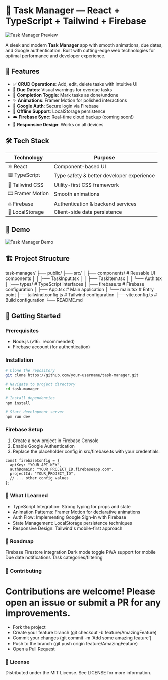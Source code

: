 # 📝 Task Manager — React + TypeScript + Tailwind + Firebase

![Task Manager Preview](https://via.placeholder.com/800x400?text=Task+Manager+Preview) <!-- Replace with actual screenshot -->

A sleek and modern **Task Manager** app with smooth animations, due dates, and Google authentication. Built with cutting-edge web technologies for optimal performance and developer experience.

## 🚀 Features

- ✅ **CRUD Operations**: Add, edit, delete tasks with intuitive UI
- 📅 **Due Dates**: Visual warnings for overdue tasks
- 🔄 **Completion Toggle**: Mark tasks as done/undone
- ✨ **Animations**: Framer Motion for polished interactions
- 🔐 **Google Auth**: Secure login via Firebase
- 💾 **Offline Support**: LocalStorage persistence
- ☁️ **Firebase Sync**: Real-time cloud backup (coming soon!)
- 🌙 **Responsive Design**: Works on all devices

## 🛠️ Tech Stack

| Technology       | Purpose                          |
|------------------|----------------------------------|
| ⚛️ React         | Component-based UI               |
| 🟦 TypeScript    | Type safety & better developer experience |
| 🎨 Tailwind CSS  | Utility-first CSS framework      |
| 🎞 Framer Motion | Smooth animations               |
| 🔥 Firebase      | Authentication & backend services |
| 💾 LocalStorage  | Client-side data persistence     |

## 📸 Demo

![Task Manager Demo](https://via.placeholder.com/600x300?text=Animated+GIF+Demo) <!-- Replace with GIF -->

## 🏗️ Project Structure

task-manager/
├── public/
├── src/
│ ├── components/ # Reusable UI components
│ │ ├── TaskInput.tsx
│ │ ├── TaskItem.tsx
│ │ └── Auth.tsx
│ ├── types/ # TypeScript interfaces
│ ├── firebase.ts # Firebase configuration
│ ├── App.tsx # Main application
│ └── main.tsx # Entry point
├── tailwind.config.js # Tailwind configuration
├── vite.config.ts # Build configuration
└── README.md

## 🚀 Getting Started

### Prerequisites

- Node.js (v16+ recommended)
- Firebase account (for authentication)

### Installation

```bash
# Clone the repository
git clone https://github.com/your-username/task-manager.git

# Navigate to project directory
cd task-manager

# Install dependencies
npm install

# Start development server
npm run dev
```


### Firebase Setup

1. Create a new project in Firebase Console
2. Enable Google Authentication
3. Replace the placeholder config in src/firebase.ts with your credentials:

```
const firebaseConfig = {
  apiKey: "YOUR_API_KEY",
  authDomain: "YOUR_PROJECT_ID.firebaseapp.com",
  projectId: "YOUR_PROJECT_ID",
  // ... other config values
};
```

### 🧠 What I Learned

- TypeScript Integration: Strong typing for props and state
- Animation Patterns: Framer Motion for declarative animations
- Auth Flow: Implementing Google Sign-In with Firebase
- State Management: LocalStorage persistence techniques
- Responsive Design: Tailwind's mobile-first approach


### 🌟 Roadmap

Firebase Firestore integration
Dark mode toggle
PWA support for mobile
Due date notifications
Task categories/filtering

### 🤝 Contributing

# Contributions are welcome! Please open an issue or submit a PR for any improvements.

- Fork the project
- Create your feature branch (git checkout -b feature/AmazingFeature)
- Commit your changes (git commit -m 'Add some amazing feature')
- Push to the branch (git push origin feature/AmazingFeature)
- Open a Pull Request

### 📜 License

Distributed under the MIT License. See LICENSE for more information.